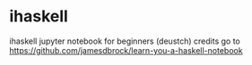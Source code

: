 # ihaskell
ihaskell jupyter notebook for beginners (deustch)
credits go to https://github.com/jamesdbrock/learn-you-a-haskell-notebook

